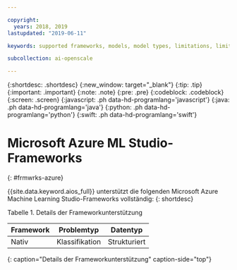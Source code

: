 ```yaml
---

copyright:
  years: 2018, 2019
lastupdated: "2019-06-11"

keywords: supported frameworks, models, model types, limitations, limits, azure

subcollection: ai-openscale

---
```


{:shortdesc: .shortdesc}
{:new_window: target="_blank"}
{:tip: .tip}
{:important: .important}
{:note: .note}
{:pre: .pre}
{:codeblock: .codeblock}
{:screen: .screen}
{:javascript: .ph data-hd-programlang='javascript'}
{:java: .ph data-hd-programlang='java'}
{:python: .ph data-hd-programlang='python'}
{:swift: .ph data-hd-programlang='swift'}

# Microsoft Azure ML Studio-Frameworks
{: #frmwrks-azure}

{{site.data.keyword.aios_full}} unterstützt die folgenden Microsoft Azure Machine Learning Studio-Frameworks vollständig:
{: shortdesc}

Tabelle 1. Details der Frameworkunterstützung

| Framework | Problemtyp | Datentyp |
|:---|:---:|:---:|
| Nativ | Klassifikation | Strukturiert |
{: caption="Details der Frameworkunterstützung" caption-side="top"}



